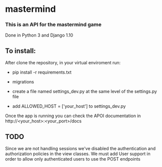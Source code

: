 # mastermind

### This is an API for the mastermind game

Done in Python 3 and Django 1.10

## To install:

After clone the repository, in your virtual enviroment run:

- pip install -r requirements.txt

- migrations

- create a file named settings_dev.py at the same level of the settings.py file

- add ALLOWED_HOST = ['your_host'] to settings_dev.py

Once the app is running you can check the APOI documentation in http://<your_host>:<your_port>/docs

## TODO

Since we are not handling sessions we've disabled the authentication and authorization policies 
in the view classes. We must add User support in order to allow only authenticated users to use the POST endpoints 

